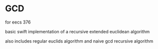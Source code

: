 # GCD

for eecs 376

basic swift implementation of a recursive extended euclidean algorithm

also includes regular euclids algorithm and naive gcd recursive algorithm

